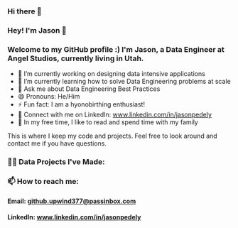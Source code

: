 ### Hi there 👋

<!--
**jasonpedely/jasonpedely** is a ✨ _special_ ✨ repository because its `README.md` (this file) appears on your GitHub profile.

Here are some ideas to get you started:

- 🔭 I’m currently working on ...
- 🌱 I’m currently learning ...
- 👯 I’m looking to collaborate on ...
- 🤔 I’m looking for help with ...
- 💬 Ask me about ...
- 📫 How to reach me: ...
- 😄 Pronouns: ...
- ⚡ Fun fact: ...
-->

### Hey! I'm Jason 👋
### Welcome to my GitHub profile :) I'm Jason, a Data Engineer at Angel Studios, currently living in Utah. 

- 🔭 I’m currently working on designing data intensive applications
- 🌱 I’m currently learning how to solve Data Engineering problems at scale
- 💬 Ask me about Data Engineering Best Practices
- 😄 Pronouns: He/Him
- ⚡ Fun fact: I am a hyonobirthing enthusiast!
- 🤝 Connect with me on LinkedIn: www.linkedin.com/in/jasonpedely
- 🎈 In my free time, I like to read and spend time with my family
  
This is where I keep my code and projects. Feel free to look around and contact me if you have questions.

### 👨‍💻 Data Projects I've Made:

### 📫 How to reach me: 
#### Email: github.upwind377@passinbox.com
#### LinkedIn: www.linkedin.com/in/jasonpedely

